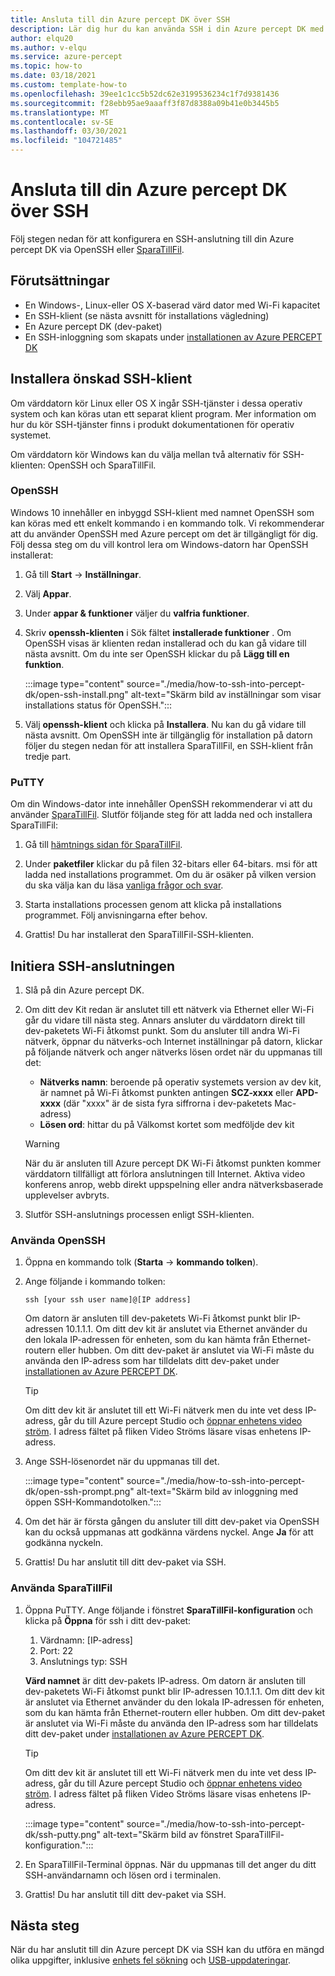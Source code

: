 ```yaml
---
title: Ansluta till din Azure percept DK över SSH
description: Lär dig hur du kan använda SSH i din Azure percept DK med SparaTillFil
author: elqu20
ms.author: v-elqu
ms.service: azure-percept
ms.topic: how-to
ms.date: 03/18/2021
ms.custom: template-how-to
ms.openlocfilehash: 39ee1c1cc5b52dc62e3199536234c1f7d9381436
ms.sourcegitcommit: f28ebb95ae9aaaff3f87d8388a09b41e0b3445b5
ms.translationtype: MT
ms.contentlocale: sv-SE
ms.lasthandoff: 03/30/2021
ms.locfileid: "104721485"
---
```

# <a name="connect-to-your-azure-percept-dk-over-ssh"></a>Ansluta till din Azure percept DK över SSH

Följ stegen nedan för att konfigurera en SSH-anslutning till din Azure percept DK via OpenSSH eller [SparaTillFil](https://www.chiark.greenend.org.uk/~sgtatham/putty/latest.html).

## <a name="prerequisites"></a>Förutsättningar

- En Windows-, Linux-eller OS X-baserad värd dator med Wi-Fi kapacitet
- En SSH-klient (se nästa avsnitt för installations vägledning)
- En Azure percept DK (dev-paket)
- En SSH-inloggning som skapats under [installationen av Azure PERCEPT DK](./quickstart-percept-dk-set-up.md)

## <a name="install-your-preferred-ssh-client"></a>Installera önskad SSH-klient

Om värddatorn kör Linux eller OS X ingår SSH-tjänster i dessa operativ system och kan köras utan ett separat klient program. Mer information om hur du kör SSH-tjänster finns i produkt dokumentationen för operativ systemet.

Om värddatorn kör Windows kan du välja mellan två alternativ för SSH-klienten: OpenSSH och SparaTillFil.

### <a name="openssh"></a>OpenSSH

Windows 10 innehåller en inbyggd SSH-klient med namnet OpenSSH som kan köras med ett enkelt kommando i en kommando tolk. Vi rekommenderar att du använder OpenSSH med Azure percept om det är tillgängligt för dig. Följ dessa steg om du vill kontrol lera om Windows-datorn har OpenSSH installerat:

1. Gå till **Start**  ->  **Inställningar**.

1. Välj **Appar**.

1. Under **appar & funktioner** väljer du **valfria funktioner**.

1. Skriv **openssh-klienten** i Sök fältet **installerade funktioner** . Om OpenSSH visas är klienten redan installerad och du kan gå vidare till nästa avsnitt. Om du inte ser OpenSSH klickar du på **Lägg till en funktion**.

    :::image type="content" source="./media/how-to-ssh-into-percept-dk/open-ssh-install.png" alt-text="Skärm bild av inställningar som visar installations status för OpenSSH.":::

1. Välj **openssh-klient** och klicka på **Installera**. Nu kan du gå vidare till nästa avsnitt. Om OpenSSH inte är tillgänglig för installation på datorn följer du stegen nedan för att installera SparaTillFil, en SSH-klient från tredje part.

### <a name="putty"></a>PuTTY

Om din Windows-dator inte innehåller OpenSSH rekommenderar vi att du använder [SparaTillFil](https://www.chiark.greenend.org.uk/~sgtatham/putty/latest.html). Slutför följande steg för att ladda ned och installera SparaTillFil:

1. Gå till [hämtnings sidan för SparaTillFil](https://www.chiark.greenend.org.uk/~sgtatham/putty/latest.html).

1. Under **paketfiler** klickar du på filen 32-bitars eller 64-bitars. msi för att ladda ned installations programmet. Om du är osäker på vilken version du ska välja kan du läsa [vanliga frågor och svar](https://www.chiark.greenend.org.uk/~sgtatham/putty/faq.html#faq-32bit-64bit).

1. Starta installations processen genom att klicka på installations programmet. Följ anvisningarna efter behov.

1. Grattis! Du har installerat den SparaTillFil-SSH-klienten.

## <a name="initiate-the-ssh-connection"></a>Initiera SSH-anslutningen

1. Slå på din Azure percept DK.

1. Om ditt dev Kit redan är anslutet till ett nätverk via Ethernet eller Wi-Fi går du vidare till nästa steg. Annars ansluter du värddatorn direkt till dev-paketets Wi-Fi åtkomst punkt. Som du ansluter till andra Wi-Fi nätverk, öppnar du nätverks-och Internet inställningar på datorn, klickar på följande nätverk och anger nätverks lösen ordet när du uppmanas till det:

    - **Nätverks namn**: beroende på operativ systemets version av dev kit, är namnet på Wi-Fi åtkomst punkten antingen **SCZ-xxxx** eller **APD-xxxx** (där "xxxx" är de sista fyra siffrorna i dev-paketets Mac-adress)
    - **Lösen ord**: hittar du på Välkomst kortet som medföljde dev kit

    > [!WARNING]
    > När du är ansluten till Azure percept DK Wi-Fi åtkomst punkten kommer värddatorn tillfälligt att förlora anslutningen till Internet. Aktiva video konferens anrop, webb direkt uppspelning eller andra nätverksbaserade upplevelser avbryts.

1. Slutför SSH-anslutnings processen enligt SSH-klienten.

### <a name="using-openssh"></a>Använda OpenSSH

1. Öppna en kommando tolk (**Starta**  ->  **kommando tolken**).

1. Ange följande i kommando tolken:

    ```console
    ssh [your ssh user name]@[IP address]
    ```

    Om datorn är ansluten till dev-paketets Wi-Fi åtkomst punkt blir IP-adressen 10.1.1.1. Om ditt dev kit är anslutet via Ethernet använder du den lokala IP-adressen för enheten, som du kan hämta från Ethernet-routern eller hubben. Om ditt dev-paket är anslutet via Wi-Fi måste du använda den IP-adress som har tilldelats ditt dev-paket under [installationen av Azure PERCEPT DK](./quickstart-percept-dk-set-up.md).

    > [!TIP]
    > Om ditt dev kit är anslutet till ett Wi-Fi nätverk men du inte vet dess IP-adress, går du till Azure percept Studio och [öppnar enhetens video ström](./how-to-view-video-stream.md). I adress fältet på fliken Video Ströms läsare visas enhetens IP-adress.

1. Ange SSH-lösenordet när du uppmanas till det.

    :::image type="content" source="./media/how-to-ssh-into-percept-dk/open-ssh-prompt.png" alt-text="Skärm bild av inloggning med öppen SSH-Kommandotolken.":::

1. Om det här är första gången du ansluter till ditt dev-paket via OpenSSH kan du också uppmanas att godkänna värdens nyckel. Ange **Ja** för att godkänna nyckeln.

1. Grattis! Du har anslutit till ditt dev-paket via SSH.

### <a name="using-putty"></a>Använda SparaTillFil

1. Öppna PuTTY. Ange följande i fönstret **SparaTillFil-konfiguration** och klicka på **Öppna** för ssh i ditt dev-paket:

    1. Värdnamn: [IP-adress]
    1. Port: 22
    1. Anslutnings typ: SSH

    **Värd namnet** är ditt dev-pakets IP-adress. Om datorn är ansluten till dev-paketets Wi-Fi åtkomst punkt blir IP-adressen 10.1.1.1. Om ditt dev kit är anslutet via Ethernet använder du den lokala IP-adressen för enheten, som du kan hämta från Ethernet-routern eller hubben. Om ditt dev-paket är anslutet via Wi-Fi måste du använda den IP-adress som har tilldelats ditt dev-paket under [installationen av Azure PERCEPT DK](./quickstart-percept-dk-set-up.md).

    > [!TIP]
    > Om ditt dev kit är anslutet till ett Wi-Fi nätverk men du inte vet dess IP-adress, går du till Azure percept Studio och [öppnar enhetens video ström](./how-to-view-video-stream.md). I adress fältet på fliken Video Ströms läsare visas enhetens IP-adress.

    :::image type="content" source="./media/how-to-ssh-into-percept-dk/ssh-putty.png" alt-text="Skärm bild av fönstret SparaTillFil-konfiguration.":::

1. En SparaTillFil-Terminal öppnas. När du uppmanas till det anger du ditt SSH-användarnamn och lösen ord i terminalen.

1. Grattis! Du har anslutit till ditt dev-paket via SSH.

## <a name="next-steps"></a>Nästa steg

När du har anslutit till din Azure percept DK via SSH kan du utföra en mängd olika uppgifter, inklusive [enhets fel sökning](./troubleshoot-dev-kit.md) och [USB-uppdateringar](./how-to-update-via-usb.md).